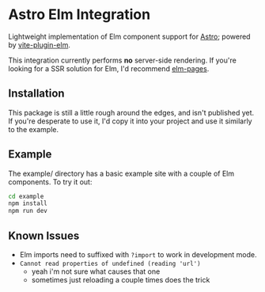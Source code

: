 # Astro Elm Integration

Lightweight implementation of Elm component support for [Astro](https://astro.build/); powered by [vite-plugin-elm](https://github.com/hmsk/vite-plugin-elm).

This integration currently performs **no** server-side rendering. If you're looking for a SSR solution for Elm, I'd recommend [elm-pages](https://github.com/dillonkearns/elm-pages).

## Installation

This package is still a little rough around the edges, and isn't published yet.
If you're desperate to use it, I'd copy it into your project and use it similarly to the example.

## Example

The example/ directory has a basic example site with a couple of Elm components. To try it out:

```sh
cd example
npm install
npm run dev
```

## Known Issues

- Elm imports need to suffixed with `?import` to work in development mode.
- `Cannot read properties of undefined (reading 'url')`
  - yeah i'm not sure what causes that one
  - sometimes just reloading a couple times does the trick
